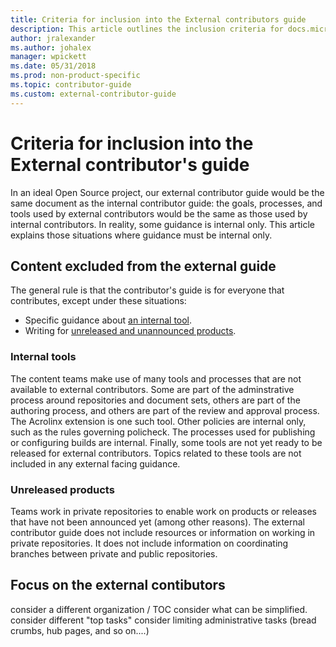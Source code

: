 ```yaml
---
title: Criteria for inclusion into the External contributors guide
description: This article outlines the inclusion criteria for docs.microsoft.com external contributors guide topics 
author: jralexander
ms.author: johalex
manager: wpickett
ms.date: 05/31/2018
ms.prod: non-product-specific
ms.topic: contributor-guide
ms.custom: external-contributor-guide
---
```

# Criteria for inclusion into the External contributor's guide

In an ideal Open Source project, our external contributor guide would be the same document as the internal contributor guide: the goals, processes, and tools used by external contributors would be the same as those used by internal contributors. In reality, some guidance is internal only. This article explains those situations where guidance must be internal only.

## Content excluded from the external guide

The general rule is that the contributor's guide is for everyone that contributes, except under these situations:

- Specific guidance about [an internal tool](#internal-tools).
- Writing for [unreleased and unannounced products](#unlreleased-products).

### Internal tools

The content teams make use of many tools and processes that are not available to external contributors. Some are part of the adminstrative process around repositories and document sets, others are part of the authoring process, and others are part of the review and approval process. The Acrolinx extension is one such tool. Other policies are internal only, such as the rules governing policheck. The processes used for publishing or configuring builds are internal. Finally, some tools are not yet ready to be released for external contributors. Topics related to these tools are not included in any external facing guidance.

### Unreleased products

Teams work in private repositories to enable work on products or releases that have not been announced yet (among other reasons). The external contributor guide does not include resources or information on working in private repositories. It does not include information on coordinating branches between private and public repositories.

## Focus on the external contibutors

consider a different organization / TOC
consider what can be simplified.
consider different "top tasks"
consider limiting administrative tasks (bread crumbs, hub pages, and so on....)